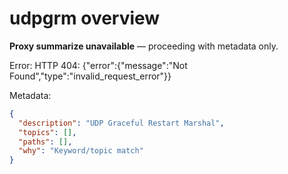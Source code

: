 # udpgrm overview

**Proxy summarize unavailable** — proceeding with metadata only.

Error: HTTP 404: {"error":{"message":"Not Found","type":"invalid_request_error"}}

Metadata:
```json
{
  "description": "UDP Graceful Restart Marshal",
  "topics": [],
  "paths": [],
  "why": "Keyword/topic match"
}
```